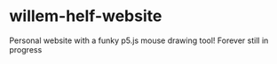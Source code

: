 # willem-helf-website
Personal website with a funky p5.js mouse drawing tool! Forever still in progress

